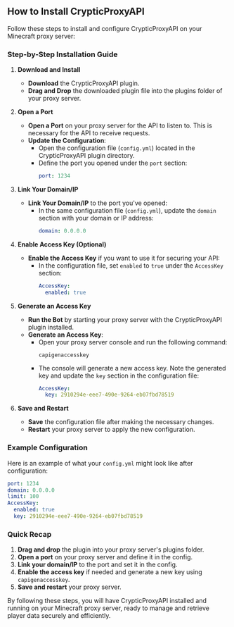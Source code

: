 ## How to Install CrypticProxyAPI

Follow these steps to install and configure CrypticProxyAPI on your Minecraft proxy server:

### Step-by-Step Installation Guide

1. **Download and Install**
   - **Download** the CrypticProxyAPI plugin.
   - **Drag and Drop** the downloaded plugin file into the plugins folder of your proxy server.

2. **Open a Port**
   - **Open a Port** on your proxy server for the API to listen to. This is necessary for the API to receive requests.
   - **Update the Configuration**:
     - Open the configuration file (`config.yml`) located in the CrypticProxyAPI plugin directory.
     - Define the port you opened under the `port` section:
       ```yaml
       port: 1234
       ```

3. **Link Your Domain/IP**
   - **Link Your Domain/IP** to the port you've opened:
     - In the same configuration file (`config.yml`), update the `domain` section with your domain or IP address:
       ```yaml
       domain: 0.0.0.0
       ```

4. **Enable Access Key (Optional)**
   - **Enable the Access Key** if you want to use it for securing your API:
     - In the configuration file, set `enabled` to `true` under the `AccessKey` section:
       ```yaml
       AccessKey:
         enabled: true
       ```

5. **Generate an Access Key**
   - **Run the Bot** by starting your proxy server with the CrypticProxyAPI plugin installed.
   - **Generate an Access Key**:
     - Open your proxy server console and run the following command:
       ```
       capigenaccesskey
       ```
     - The console will generate a new access key. Note the generated key and update the `key` section in the configuration file:
       ```yaml
       AccessKey:
         key: 2910294e-eee7-490e-9264-eb07fbd78519
       ```

6. **Save and Restart**
   - **Save** the configuration file after making the necessary changes.
   - **Restart** your proxy server to apply the new configuration.

### Example Configuration

Here is an example of what your `config.yml` might look like after configuration:

```yaml
port: 1234
domain: 0.0.0.0
limit: 100
AccessKey:
  enabled: true
  key: 2910294e-eee7-490e-9264-eb07fbd78519
```

### Quick Recap

1. **Drag and drop** the plugin into your proxy server's plugins folder.
2. **Open a port** on your proxy server and define it in the config.
3. **Link your domain/IP** to the port and set it in the config.
4. **Enable the access key** if needed and generate a new key using `capigenaccesskey`.
5. **Save and restart** your proxy server.

By following these steps, you will have CrypticProxyAPI installed and running on your Minecraft proxy server, ready to manage and retrieve player data securely and efficiently.
